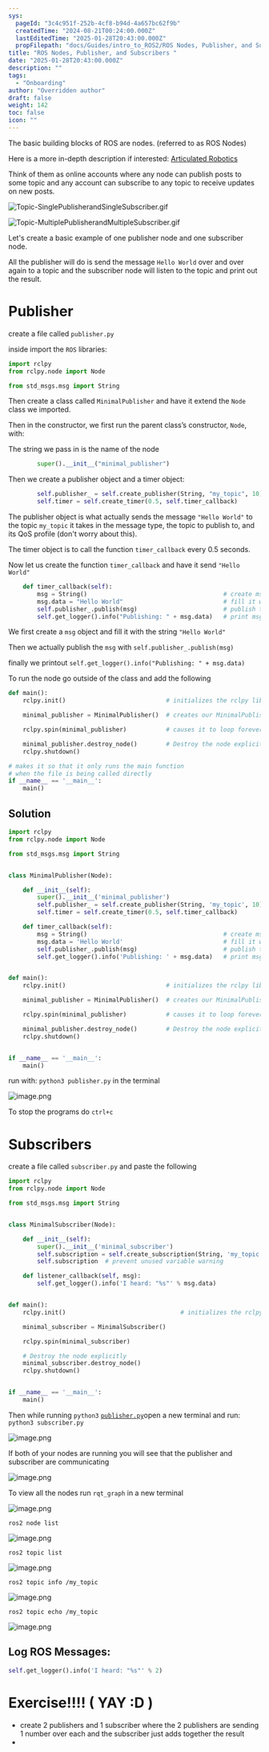 ```yaml
---
sys:
  pageId: "3c4c951f-252b-4cf8-b94d-4a657bc62f9b"
  createdTime: "2024-08-21T00:24:00.000Z"
  lastEditedTime: "2025-01-28T20:43:00.000Z"
  propFilepath: "docs/Guides/intro_to_ROS2/ROS Nodes, Publisher, and Subscribers .md"
title: "ROS Nodes, Publisher, and Subscribers "
date: "2025-01-28T20:43:00.000Z"
description: ""
tags:
  - "Onboarding"
author: "Overridden author"
draft: false
weight: 142
toc: false
icon: ""
---
```


The basic building blocks of ROS are nodes. (referred to as ROS Nodes)

Here is a more in-depth description if interested: [Articulated Robotics](https://articulatedrobotics.xyz/tutorials/ready-for-ros/ros-overview#2-nodes)

Think of them as online accounts where any node can publish posts to some topic and any account can subscribe to any topic to receive updates on new posts.

![Topic-SinglePublisherandSingleSubscriber.gif](https://docs.ros.org/en/humble/_images/Topic-SinglePublisherandSingleSubscriber.gif)

![Topic-MultiplePublisherandMultipleSubscriber.gif](https://docs.ros.org/en/humble/_images/Topic-MultiplePublisherandMultipleSubscriber.gif)

Let's create a basic example of one publisher node and one subscriber node.

All the publisher will do is send the message `Hello World` over and over again to a topic and the subscriber node will listen to the topic and print out the result.

# Publisher

create a file called `publisher.py` 

inside import the `ROS` libraries:

```python
import rclpy
from rclpy.node import Node

from std_msgs.msg import String
```

Then create a class called `MinimalPublisher` and have it extend the `Node` class we imported.

Then in the constructor, we first run the parent class’s constructor, `Node`, with:

The string we pass in is the name of the node

```python
        super().__init__("minimal_publisher")
```

Then we create a publisher object and a timer object:

```python
        self.publisher_ = self.create_publisher(String, "my_topic", 10)
        self.timer = self.create_timer(0.5, self.timer_callback)
```

The publisher object is what actually sends the message `"Hello World"` to the topic `my_topic` it takes in the message type, the topic to publish to, and its QoS profile (don't worry about this).

The timer object is to call the function `timer_callback` every 0.5 seconds.

Now let us create the function `timer_callback` and have it send `"Hello World"`

```python
    def timer_callback(self):
        msg = String()                                      # create msg object
        msg.data = "Hello World"                            # fill it with data
        self.publisher_.publish(msg)                        # publish the message
        self.get_logger().info("Publishing: " + msg.data)   # print msg
```

We first create a `msg` object and fill it with the string `"Hello World"`

Then we actually publish the `msg` with `self.publisher_.publish(msg)`

finally we printout `self.get_logger().info("Publishing: " + msg.data)`

To run the node go outside of the class and add the following

```python
def main():
    rclpy.init()                            # initializes the rclpy library

    minimal_publisher = MinimalPublisher()  # creates our MinimalPublisher object

    rclpy.spin(minimal_publisher)           # causes it to loop forever

    minimal_publisher.destroy_node()        # Destroy the node explicitly
    rclpy.shutdown()

# makes it so that it only runs the main function
# when the file is being called directly
if __name__ == '__main__': 
    main()
```

## Solution

```python
import rclpy
from rclpy.node import Node

from std_msgs.msg import String


class MinimalPublisher(Node):

    def __init__(self):
        super().__init__('minimal_publisher')
        self.publisher_ = self.create_publisher(String, 'my_topic', 10)
        self.timer = self.create_timer(0.5, self.timer_callback)

    def timer_callback(self):
        msg = String()                                      # create msg object
        msg.data = 'Hello World'                            # fill it with data
        self.publisher_.publish(msg)                        # publish the message
        self.get_logger().info('Publishing: ' + msg.data)   # print msg


def main():
    rclpy.init()                            # initializes the rclpy library

    minimal_publisher = MinimalPublisher()  # creates our MinimalPublisher object

    rclpy.spin(minimal_publisher)           # causes it to loop forever

    minimal_publisher.destroy_node()        # Destroy the node explicitly
    rclpy.shutdown()


if __name__ == '__main__':
    main()
```

run with: `python3 publisher.py` in the terminal

![image.png](https://prod-files-secure.s3.us-west-2.amazonaws.com/d518164a-d88e-44d1-a4ee-3adb3bd8bce0/9214accb-ad5b-44f1-a31c-b3167c59138b/image.png?X-Amz-Algorithm=AWS4-HMAC-SHA256&X-Amz-Content-Sha256=UNSIGNED-PAYLOAD&X-Amz-Credential=ASIAZI2LB466YXB62QWV%2F20250318%2Fus-west-2%2Fs3%2Faws4_request&X-Amz-Date=20250318T150904Z&X-Amz-Expires=3600&X-Amz-Security-Token=IQoJb3JpZ2luX2VjEAcaCXVzLXdlc3QtMiJIMEYCIQD26K%2FpbRsuXCRBidU9OTqzVDQ6enegmfop1doCgommrgIhAOX8gGCTjMgbhUeEry%2FKj7DB4HrWJR4R0xCGbpKpaOzUKv8DCGAQABoMNjM3NDIzMTgzODA1IgwWu%2FB7%2FlsA%2FpFg1Ekq3ANN10p%2BFANL7OiMCQBfvj7Ae0kIcOfeNCzq%2FJ58Rv7t9KVUuMBlICHna2XgD8OYvcAAzdb9awe%2Bxx%2BCxWGuBsZWQIEgHz9mNmkV4Mavi8SnPOIm1NgSmFU495k4HRayuQTD81E6UhY%2BU6QH7lEQLQM5pnMc84%2BAHpzeDruxRfxh1m9oYIZEkMNZnMat1wjzOQEqSGWPE0KjgkP3JhZnnu5QyYERjOw%2Be25lXPleLoHgT%2BPz9ShPr9KypYPKPLoUyRTZNUae9Vgh%2FjJMWJMfiZd8WyyHalOK%2BuNHZ7vKVUdmVs7aywB%2B1hXe9TBOfACstmg%2BqKmyyl5PLxTN8mqhBwDVff%2FyMVqOUjPGGN4%2BmxEOrXEuCezsMftFsLQTs3arAhCtzuyLY%2F38gn5WT7amG7igf05qRh%2BMeWGxdypEWa2j2CSkaNAxVINAYuUb%2FwJDCj9cl%2Fe3cemZoQCXxe6hFcNs6zVMq8mWI%2BBkNQkqWnO2654sU2pDUXaX79rx%2BIch8KcwbbNI5Dc0tIIkkGYrvIuVNWwjMvDDmcnTLnMtOiWMzqLhuuv%2FzJplGDlpKA%2F31GGCoZjWa6qFmyrIFbShrr88EXZi%2BC5X7fm8b6QgKyZpg8jdZ0DiuKVg9vgu4jCQlea%2BBjqkAb4cb21kEVCgKATLXeT3%2F8zHYRxa4VmNK3UOT88Fi4B3fopoFxPWd4npVR648FKQQ%2FprNkwrw7Gq%2FUR0SrtR8FRyqfo7%2Bi8mJo4rMqAli9GJoSku%2F6cJjIUghpqoKgaanpsIQL6wgY5WeuVUMYyksNBg7zZay6tDUKoRGnV5GD7%2BeJKEN%2F3gVEPMtCdO%2BUmzJYsPm16XE1dpb6bFE6kbyYB8YNx9&X-Amz-Signature=cc0901caa1952b7eb5e2af1e71bd9f03849ccec0d4a7586bbf63140f029587b5&X-Amz-SignedHeaders=host&x-id=GetObject)

To stop the programs do `ctrl+c`

# Subscribers

create a file called `subscriber.py` and paste the following

```python
import rclpy
from rclpy.node import Node

from std_msgs.msg import String


class MinimalSubscriber(Node):

    def __init__(self):
        super().__init__('minimal_subscriber')
        self.subscription = self.create_subscription(String, 'my_topic', self.listener_callback, 10)
        self.subscription  # prevent unused variable warning

    def listener_callback(self, msg):
        self.get_logger().info('I heard: "%s"' % msg.data)


def main():
    rclpy.init()                                # initializes the rclpy library

    minimal_subscriber = MinimalSubscriber()

    rclpy.spin(minimal_subscriber)

    # Destroy the node explicitly
    minimal_subscriber.destroy_node()
    rclpy.shutdown()


if __name__ == '__main__':
    main()
```

Then while running `python3` [`publisher.py`](http://publisher.py/)open a new terminal and run: `python3 subscriber.py` 

![image.png](https://prod-files-secure.s3.us-west-2.amazonaws.com/d518164a-d88e-44d1-a4ee-3adb3bd8bce0/611fccf2-c738-4dbd-94e9-98f209092866/image.png?X-Amz-Algorithm=AWS4-HMAC-SHA256&X-Amz-Content-Sha256=UNSIGNED-PAYLOAD&X-Amz-Credential=ASIAZI2LB466YXB62QWV%2F20250318%2Fus-west-2%2Fs3%2Faws4_request&X-Amz-Date=20250318T150904Z&X-Amz-Expires=3600&X-Amz-Security-Token=IQoJb3JpZ2luX2VjEAcaCXVzLXdlc3QtMiJIMEYCIQD26K%2FpbRsuXCRBidU9OTqzVDQ6enegmfop1doCgommrgIhAOX8gGCTjMgbhUeEry%2FKj7DB4HrWJR4R0xCGbpKpaOzUKv8DCGAQABoMNjM3NDIzMTgzODA1IgwWu%2FB7%2FlsA%2FpFg1Ekq3ANN10p%2BFANL7OiMCQBfvj7Ae0kIcOfeNCzq%2FJ58Rv7t9KVUuMBlICHna2XgD8OYvcAAzdb9awe%2Bxx%2BCxWGuBsZWQIEgHz9mNmkV4Mavi8SnPOIm1NgSmFU495k4HRayuQTD81E6UhY%2BU6QH7lEQLQM5pnMc84%2BAHpzeDruxRfxh1m9oYIZEkMNZnMat1wjzOQEqSGWPE0KjgkP3JhZnnu5QyYERjOw%2Be25lXPleLoHgT%2BPz9ShPr9KypYPKPLoUyRTZNUae9Vgh%2FjJMWJMfiZd8WyyHalOK%2BuNHZ7vKVUdmVs7aywB%2B1hXe9TBOfACstmg%2BqKmyyl5PLxTN8mqhBwDVff%2FyMVqOUjPGGN4%2BmxEOrXEuCezsMftFsLQTs3arAhCtzuyLY%2F38gn5WT7amG7igf05qRh%2BMeWGxdypEWa2j2CSkaNAxVINAYuUb%2FwJDCj9cl%2Fe3cemZoQCXxe6hFcNs6zVMq8mWI%2BBkNQkqWnO2654sU2pDUXaX79rx%2BIch8KcwbbNI5Dc0tIIkkGYrvIuVNWwjMvDDmcnTLnMtOiWMzqLhuuv%2FzJplGDlpKA%2F31GGCoZjWa6qFmyrIFbShrr88EXZi%2BC5X7fm8b6QgKyZpg8jdZ0DiuKVg9vgu4jCQlea%2BBjqkAb4cb21kEVCgKATLXeT3%2F8zHYRxa4VmNK3UOT88Fi4B3fopoFxPWd4npVR648FKQQ%2FprNkwrw7Gq%2FUR0SrtR8FRyqfo7%2Bi8mJo4rMqAli9GJoSku%2F6cJjIUghpqoKgaanpsIQL6wgY5WeuVUMYyksNBg7zZay6tDUKoRGnV5GD7%2BeJKEN%2F3gVEPMtCdO%2BUmzJYsPm16XE1dpb6bFE6kbyYB8YNx9&X-Amz-Signature=5cf4f4eca6f62e5958c03b0abd7226f1fffd771cc685dda1a8d6ed7db0b46923&X-Amz-SignedHeaders=host&x-id=GetObject)

If both of your nodes are running you will see that the publisher and subscriber are communicating

![image.png](https://prod-files-secure.s3.us-west-2.amazonaws.com/d518164a-d88e-44d1-a4ee-3adb3bd8bce0/eea428b5-1cf0-43bb-a30b-81cbaf6c5c78/image.png?X-Amz-Algorithm=AWS4-HMAC-SHA256&X-Amz-Content-Sha256=UNSIGNED-PAYLOAD&X-Amz-Credential=ASIAZI2LB466YXB62QWV%2F20250318%2Fus-west-2%2Fs3%2Faws4_request&X-Amz-Date=20250318T150904Z&X-Amz-Expires=3600&X-Amz-Security-Token=IQoJb3JpZ2luX2VjEAcaCXVzLXdlc3QtMiJIMEYCIQD26K%2FpbRsuXCRBidU9OTqzVDQ6enegmfop1doCgommrgIhAOX8gGCTjMgbhUeEry%2FKj7DB4HrWJR4R0xCGbpKpaOzUKv8DCGAQABoMNjM3NDIzMTgzODA1IgwWu%2FB7%2FlsA%2FpFg1Ekq3ANN10p%2BFANL7OiMCQBfvj7Ae0kIcOfeNCzq%2FJ58Rv7t9KVUuMBlICHna2XgD8OYvcAAzdb9awe%2Bxx%2BCxWGuBsZWQIEgHz9mNmkV4Mavi8SnPOIm1NgSmFU495k4HRayuQTD81E6UhY%2BU6QH7lEQLQM5pnMc84%2BAHpzeDruxRfxh1m9oYIZEkMNZnMat1wjzOQEqSGWPE0KjgkP3JhZnnu5QyYERjOw%2Be25lXPleLoHgT%2BPz9ShPr9KypYPKPLoUyRTZNUae9Vgh%2FjJMWJMfiZd8WyyHalOK%2BuNHZ7vKVUdmVs7aywB%2B1hXe9TBOfACstmg%2BqKmyyl5PLxTN8mqhBwDVff%2FyMVqOUjPGGN4%2BmxEOrXEuCezsMftFsLQTs3arAhCtzuyLY%2F38gn5WT7amG7igf05qRh%2BMeWGxdypEWa2j2CSkaNAxVINAYuUb%2FwJDCj9cl%2Fe3cemZoQCXxe6hFcNs6zVMq8mWI%2BBkNQkqWnO2654sU2pDUXaX79rx%2BIch8KcwbbNI5Dc0tIIkkGYrvIuVNWwjMvDDmcnTLnMtOiWMzqLhuuv%2FzJplGDlpKA%2F31GGCoZjWa6qFmyrIFbShrr88EXZi%2BC5X7fm8b6QgKyZpg8jdZ0DiuKVg9vgu4jCQlea%2BBjqkAb4cb21kEVCgKATLXeT3%2F8zHYRxa4VmNK3UOT88Fi4B3fopoFxPWd4npVR648FKQQ%2FprNkwrw7Gq%2FUR0SrtR8FRyqfo7%2Bi8mJo4rMqAli9GJoSku%2F6cJjIUghpqoKgaanpsIQL6wgY5WeuVUMYyksNBg7zZay6tDUKoRGnV5GD7%2BeJKEN%2F3gVEPMtCdO%2BUmzJYsPm16XE1dpb6bFE6kbyYB8YNx9&X-Amz-Signature=987922948619c973eec39195c5ab8f461a2bfcc1c9a32f495f9c2c24c80b553a&X-Amz-SignedHeaders=host&x-id=GetObject)

To view all the nodes run `rqt_graph` in a new terminal

![image.png](https://prod-files-secure.s3.us-west-2.amazonaws.com/d518164a-d88e-44d1-a4ee-3adb3bd8bce0/1d98e964-4318-4d62-b5c4-8c8f78368598/image.png?X-Amz-Algorithm=AWS4-HMAC-SHA256&X-Amz-Content-Sha256=UNSIGNED-PAYLOAD&X-Amz-Credential=ASIAZI2LB466YXB62QWV%2F20250318%2Fus-west-2%2Fs3%2Faws4_request&X-Amz-Date=20250318T150904Z&X-Amz-Expires=3600&X-Amz-Security-Token=IQoJb3JpZ2luX2VjEAcaCXVzLXdlc3QtMiJIMEYCIQD26K%2FpbRsuXCRBidU9OTqzVDQ6enegmfop1doCgommrgIhAOX8gGCTjMgbhUeEry%2FKj7DB4HrWJR4R0xCGbpKpaOzUKv8DCGAQABoMNjM3NDIzMTgzODA1IgwWu%2FB7%2FlsA%2FpFg1Ekq3ANN10p%2BFANL7OiMCQBfvj7Ae0kIcOfeNCzq%2FJ58Rv7t9KVUuMBlICHna2XgD8OYvcAAzdb9awe%2Bxx%2BCxWGuBsZWQIEgHz9mNmkV4Mavi8SnPOIm1NgSmFU495k4HRayuQTD81E6UhY%2BU6QH7lEQLQM5pnMc84%2BAHpzeDruxRfxh1m9oYIZEkMNZnMat1wjzOQEqSGWPE0KjgkP3JhZnnu5QyYERjOw%2Be25lXPleLoHgT%2BPz9ShPr9KypYPKPLoUyRTZNUae9Vgh%2FjJMWJMfiZd8WyyHalOK%2BuNHZ7vKVUdmVs7aywB%2B1hXe9TBOfACstmg%2BqKmyyl5PLxTN8mqhBwDVff%2FyMVqOUjPGGN4%2BmxEOrXEuCezsMftFsLQTs3arAhCtzuyLY%2F38gn5WT7amG7igf05qRh%2BMeWGxdypEWa2j2CSkaNAxVINAYuUb%2FwJDCj9cl%2Fe3cemZoQCXxe6hFcNs6zVMq8mWI%2BBkNQkqWnO2654sU2pDUXaX79rx%2BIch8KcwbbNI5Dc0tIIkkGYrvIuVNWwjMvDDmcnTLnMtOiWMzqLhuuv%2FzJplGDlpKA%2F31GGCoZjWa6qFmyrIFbShrr88EXZi%2BC5X7fm8b6QgKyZpg8jdZ0DiuKVg9vgu4jCQlea%2BBjqkAb4cb21kEVCgKATLXeT3%2F8zHYRxa4VmNK3UOT88Fi4B3fopoFxPWd4npVR648FKQQ%2FprNkwrw7Gq%2FUR0SrtR8FRyqfo7%2Bi8mJo4rMqAli9GJoSku%2F6cJjIUghpqoKgaanpsIQL6wgY5WeuVUMYyksNBg7zZay6tDUKoRGnV5GD7%2BeJKEN%2F3gVEPMtCdO%2BUmzJYsPm16XE1dpb6bFE6kbyYB8YNx9&X-Amz-Signature=4532e57498f8764bff876793ef270905cb4ac909ed7ba61c23c78d543d48531b&X-Amz-SignedHeaders=host&x-id=GetObject)

`ros2 node list`

![image.png](https://prod-files-secure.s3.us-west-2.amazonaws.com/d518164a-d88e-44d1-a4ee-3adb3bd8bce0/680ac8cf-e6d9-4164-9ece-5b9a6fccffee/image.png?X-Amz-Algorithm=AWS4-HMAC-SHA256&X-Amz-Content-Sha256=UNSIGNED-PAYLOAD&X-Amz-Credential=ASIAZI2LB466YXB62QWV%2F20250318%2Fus-west-2%2Fs3%2Faws4_request&X-Amz-Date=20250318T150904Z&X-Amz-Expires=3600&X-Amz-Security-Token=IQoJb3JpZ2luX2VjEAcaCXVzLXdlc3QtMiJIMEYCIQD26K%2FpbRsuXCRBidU9OTqzVDQ6enegmfop1doCgommrgIhAOX8gGCTjMgbhUeEry%2FKj7DB4HrWJR4R0xCGbpKpaOzUKv8DCGAQABoMNjM3NDIzMTgzODA1IgwWu%2FB7%2FlsA%2FpFg1Ekq3ANN10p%2BFANL7OiMCQBfvj7Ae0kIcOfeNCzq%2FJ58Rv7t9KVUuMBlICHna2XgD8OYvcAAzdb9awe%2Bxx%2BCxWGuBsZWQIEgHz9mNmkV4Mavi8SnPOIm1NgSmFU495k4HRayuQTD81E6UhY%2BU6QH7lEQLQM5pnMc84%2BAHpzeDruxRfxh1m9oYIZEkMNZnMat1wjzOQEqSGWPE0KjgkP3JhZnnu5QyYERjOw%2Be25lXPleLoHgT%2BPz9ShPr9KypYPKPLoUyRTZNUae9Vgh%2FjJMWJMfiZd8WyyHalOK%2BuNHZ7vKVUdmVs7aywB%2B1hXe9TBOfACstmg%2BqKmyyl5PLxTN8mqhBwDVff%2FyMVqOUjPGGN4%2BmxEOrXEuCezsMftFsLQTs3arAhCtzuyLY%2F38gn5WT7amG7igf05qRh%2BMeWGxdypEWa2j2CSkaNAxVINAYuUb%2FwJDCj9cl%2Fe3cemZoQCXxe6hFcNs6zVMq8mWI%2BBkNQkqWnO2654sU2pDUXaX79rx%2BIch8KcwbbNI5Dc0tIIkkGYrvIuVNWwjMvDDmcnTLnMtOiWMzqLhuuv%2FzJplGDlpKA%2F31GGCoZjWa6qFmyrIFbShrr88EXZi%2BC5X7fm8b6QgKyZpg8jdZ0DiuKVg9vgu4jCQlea%2BBjqkAb4cb21kEVCgKATLXeT3%2F8zHYRxa4VmNK3UOT88Fi4B3fopoFxPWd4npVR648FKQQ%2FprNkwrw7Gq%2FUR0SrtR8FRyqfo7%2Bi8mJo4rMqAli9GJoSku%2F6cJjIUghpqoKgaanpsIQL6wgY5WeuVUMYyksNBg7zZay6tDUKoRGnV5GD7%2BeJKEN%2F3gVEPMtCdO%2BUmzJYsPm16XE1dpb6bFE6kbyYB8YNx9&X-Amz-Signature=31784f3282310a4efdef34bdf30d3e4983a14f3c20125e07d19b22501587abed&X-Amz-SignedHeaders=host&x-id=GetObject)

`ros2 topic list`

![image.png](https://prod-files-secure.s3.us-west-2.amazonaws.com/d518164a-d88e-44d1-a4ee-3adb3bd8bce0/eee2ebe1-27ef-4a4a-96fb-2ca54126fb29/image.png?X-Amz-Algorithm=AWS4-HMAC-SHA256&X-Amz-Content-Sha256=UNSIGNED-PAYLOAD&X-Amz-Credential=ASIAZI2LB466YXB62QWV%2F20250318%2Fus-west-2%2Fs3%2Faws4_request&X-Amz-Date=20250318T150904Z&X-Amz-Expires=3600&X-Amz-Security-Token=IQoJb3JpZ2luX2VjEAcaCXVzLXdlc3QtMiJIMEYCIQD26K%2FpbRsuXCRBidU9OTqzVDQ6enegmfop1doCgommrgIhAOX8gGCTjMgbhUeEry%2FKj7DB4HrWJR4R0xCGbpKpaOzUKv8DCGAQABoMNjM3NDIzMTgzODA1IgwWu%2FB7%2FlsA%2FpFg1Ekq3ANN10p%2BFANL7OiMCQBfvj7Ae0kIcOfeNCzq%2FJ58Rv7t9KVUuMBlICHna2XgD8OYvcAAzdb9awe%2Bxx%2BCxWGuBsZWQIEgHz9mNmkV4Mavi8SnPOIm1NgSmFU495k4HRayuQTD81E6UhY%2BU6QH7lEQLQM5pnMc84%2BAHpzeDruxRfxh1m9oYIZEkMNZnMat1wjzOQEqSGWPE0KjgkP3JhZnnu5QyYERjOw%2Be25lXPleLoHgT%2BPz9ShPr9KypYPKPLoUyRTZNUae9Vgh%2FjJMWJMfiZd8WyyHalOK%2BuNHZ7vKVUdmVs7aywB%2B1hXe9TBOfACstmg%2BqKmyyl5PLxTN8mqhBwDVff%2FyMVqOUjPGGN4%2BmxEOrXEuCezsMftFsLQTs3arAhCtzuyLY%2F38gn5WT7amG7igf05qRh%2BMeWGxdypEWa2j2CSkaNAxVINAYuUb%2FwJDCj9cl%2Fe3cemZoQCXxe6hFcNs6zVMq8mWI%2BBkNQkqWnO2654sU2pDUXaX79rx%2BIch8KcwbbNI5Dc0tIIkkGYrvIuVNWwjMvDDmcnTLnMtOiWMzqLhuuv%2FzJplGDlpKA%2F31GGCoZjWa6qFmyrIFbShrr88EXZi%2BC5X7fm8b6QgKyZpg8jdZ0DiuKVg9vgu4jCQlea%2BBjqkAb4cb21kEVCgKATLXeT3%2F8zHYRxa4VmNK3UOT88Fi4B3fopoFxPWd4npVR648FKQQ%2FprNkwrw7Gq%2FUR0SrtR8FRyqfo7%2Bi8mJo4rMqAli9GJoSku%2F6cJjIUghpqoKgaanpsIQL6wgY5WeuVUMYyksNBg7zZay6tDUKoRGnV5GD7%2BeJKEN%2F3gVEPMtCdO%2BUmzJYsPm16XE1dpb6bFE6kbyYB8YNx9&X-Amz-Signature=444795cf4edbb933130b3157c1878f7f75c1d292ece6a7695e2e5498c6bbc7cb&X-Amz-SignedHeaders=host&x-id=GetObject)

`ros2 topic info /my_topic`

![image.png](https://prod-files-secure.s3.us-west-2.amazonaws.com/d518164a-d88e-44d1-a4ee-3adb3bd8bce0/6288ef12-cb9e-406f-b9eb-65feed3a9011/image.png?X-Amz-Algorithm=AWS4-HMAC-SHA256&X-Amz-Content-Sha256=UNSIGNED-PAYLOAD&X-Amz-Credential=ASIAZI2LB466YXB62QWV%2F20250318%2Fus-west-2%2Fs3%2Faws4_request&X-Amz-Date=20250318T150904Z&X-Amz-Expires=3600&X-Amz-Security-Token=IQoJb3JpZ2luX2VjEAcaCXVzLXdlc3QtMiJIMEYCIQD26K%2FpbRsuXCRBidU9OTqzVDQ6enegmfop1doCgommrgIhAOX8gGCTjMgbhUeEry%2FKj7DB4HrWJR4R0xCGbpKpaOzUKv8DCGAQABoMNjM3NDIzMTgzODA1IgwWu%2FB7%2FlsA%2FpFg1Ekq3ANN10p%2BFANL7OiMCQBfvj7Ae0kIcOfeNCzq%2FJ58Rv7t9KVUuMBlICHna2XgD8OYvcAAzdb9awe%2Bxx%2BCxWGuBsZWQIEgHz9mNmkV4Mavi8SnPOIm1NgSmFU495k4HRayuQTD81E6UhY%2BU6QH7lEQLQM5pnMc84%2BAHpzeDruxRfxh1m9oYIZEkMNZnMat1wjzOQEqSGWPE0KjgkP3JhZnnu5QyYERjOw%2Be25lXPleLoHgT%2BPz9ShPr9KypYPKPLoUyRTZNUae9Vgh%2FjJMWJMfiZd8WyyHalOK%2BuNHZ7vKVUdmVs7aywB%2B1hXe9TBOfACstmg%2BqKmyyl5PLxTN8mqhBwDVff%2FyMVqOUjPGGN4%2BmxEOrXEuCezsMftFsLQTs3arAhCtzuyLY%2F38gn5WT7amG7igf05qRh%2BMeWGxdypEWa2j2CSkaNAxVINAYuUb%2FwJDCj9cl%2Fe3cemZoQCXxe6hFcNs6zVMq8mWI%2BBkNQkqWnO2654sU2pDUXaX79rx%2BIch8KcwbbNI5Dc0tIIkkGYrvIuVNWwjMvDDmcnTLnMtOiWMzqLhuuv%2FzJplGDlpKA%2F31GGCoZjWa6qFmyrIFbShrr88EXZi%2BC5X7fm8b6QgKyZpg8jdZ0DiuKVg9vgu4jCQlea%2BBjqkAb4cb21kEVCgKATLXeT3%2F8zHYRxa4VmNK3UOT88Fi4B3fopoFxPWd4npVR648FKQQ%2FprNkwrw7Gq%2FUR0SrtR8FRyqfo7%2Bi8mJo4rMqAli9GJoSku%2F6cJjIUghpqoKgaanpsIQL6wgY5WeuVUMYyksNBg7zZay6tDUKoRGnV5GD7%2BeJKEN%2F3gVEPMtCdO%2BUmzJYsPm16XE1dpb6bFE6kbyYB8YNx9&X-Amz-Signature=8fc9fb9a8531f0f6f9e22f56b4d1d5936114f53b7dfe43b2e31880053f16b03a&X-Amz-SignedHeaders=host&x-id=GetObject)

`ros2 topic echo /my_topic`

![image.png](https://prod-files-secure.s3.us-west-2.amazonaws.com/d518164a-d88e-44d1-a4ee-3adb3bd8bce0/0a6fcb4d-422d-4a6c-a803-749ef4adf2c6/image.png?X-Amz-Algorithm=AWS4-HMAC-SHA256&X-Amz-Content-Sha256=UNSIGNED-PAYLOAD&X-Amz-Credential=ASIAZI2LB466YXB62QWV%2F20250318%2Fus-west-2%2Fs3%2Faws4_request&X-Amz-Date=20250318T150904Z&X-Amz-Expires=3600&X-Amz-Security-Token=IQoJb3JpZ2luX2VjEAcaCXVzLXdlc3QtMiJIMEYCIQD26K%2FpbRsuXCRBidU9OTqzVDQ6enegmfop1doCgommrgIhAOX8gGCTjMgbhUeEry%2FKj7DB4HrWJR4R0xCGbpKpaOzUKv8DCGAQABoMNjM3NDIzMTgzODA1IgwWu%2FB7%2FlsA%2FpFg1Ekq3ANN10p%2BFANL7OiMCQBfvj7Ae0kIcOfeNCzq%2FJ58Rv7t9KVUuMBlICHna2XgD8OYvcAAzdb9awe%2Bxx%2BCxWGuBsZWQIEgHz9mNmkV4Mavi8SnPOIm1NgSmFU495k4HRayuQTD81E6UhY%2BU6QH7lEQLQM5pnMc84%2BAHpzeDruxRfxh1m9oYIZEkMNZnMat1wjzOQEqSGWPE0KjgkP3JhZnnu5QyYERjOw%2Be25lXPleLoHgT%2BPz9ShPr9KypYPKPLoUyRTZNUae9Vgh%2FjJMWJMfiZd8WyyHalOK%2BuNHZ7vKVUdmVs7aywB%2B1hXe9TBOfACstmg%2BqKmyyl5PLxTN8mqhBwDVff%2FyMVqOUjPGGN4%2BmxEOrXEuCezsMftFsLQTs3arAhCtzuyLY%2F38gn5WT7amG7igf05qRh%2BMeWGxdypEWa2j2CSkaNAxVINAYuUb%2FwJDCj9cl%2Fe3cemZoQCXxe6hFcNs6zVMq8mWI%2BBkNQkqWnO2654sU2pDUXaX79rx%2BIch8KcwbbNI5Dc0tIIkkGYrvIuVNWwjMvDDmcnTLnMtOiWMzqLhuuv%2FzJplGDlpKA%2F31GGCoZjWa6qFmyrIFbShrr88EXZi%2BC5X7fm8b6QgKyZpg8jdZ0DiuKVg9vgu4jCQlea%2BBjqkAb4cb21kEVCgKATLXeT3%2F8zHYRxa4VmNK3UOT88Fi4B3fopoFxPWd4npVR648FKQQ%2FprNkwrw7Gq%2FUR0SrtR8FRyqfo7%2Bi8mJo4rMqAli9GJoSku%2F6cJjIUghpqoKgaanpsIQL6wgY5WeuVUMYyksNBg7zZay6tDUKoRGnV5GD7%2BeJKEN%2F3gVEPMtCdO%2BUmzJYsPm16XE1dpb6bFE6kbyYB8YNx9&X-Amz-Signature=299997382369f4ec5d08deae0b6aa21cb0d97bd2140a483f90f8710078f77722&X-Amz-SignedHeaders=host&x-id=GetObject)

## Log ROS Messages:

```python
self.get_logger().info('I heard: "%s"' % 2)
```

# Exercise!!!! ( YAY :D )

- create 2 publishers and 1 subscriber where the 2 publishers are sending 1 number over each and the subscriber just adds together the result
- 
